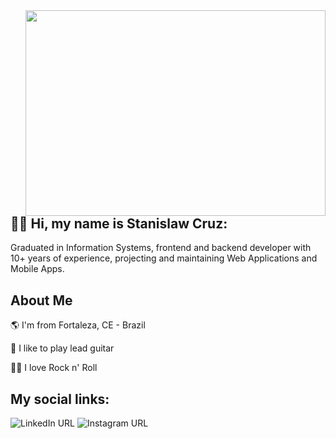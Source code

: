 <img align="right" width="480" height="329" src="https://media.giphy.com/media/B4jfJqiIxvU08/giphy.gif">


## 👋🏽  Hi, my name is Stanislaw Cruz:  

Graduated in Information Systems, frontend and backend developer with 10+ years of experience, projecting and maintaining Web Applications and Mobile Apps.


## About Me

🌎 I'm from Fortaleza, CE - Brazil

🎸 I like to play lead guitar

🤘🏽 I love Rock n' Roll



## My social links:

![LinkedIn URL](https://img.shields.io/twitter/url?color=%2300FFFF&label=linkedin&logo=linkedin&style=for-the-badge&url=https%3A%2F%2Fhttps://www.linkedin.com/in/stanycruz) ![Instagram URL](https://img.shields.io/twitter/url?color=%231E90FF&label=instagram&logo=instagram&style=for-the-badge&url=https%3A%2F%2Fwww.instagram.com/stanycruz) 
